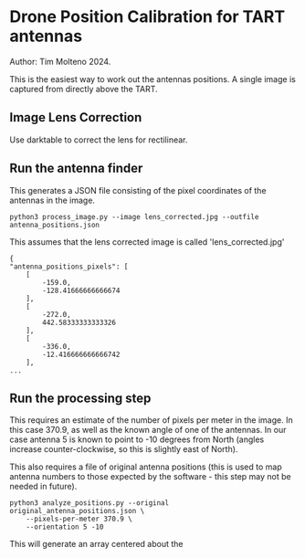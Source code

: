 # Drone Position Calibration for TART antennas

Author: Tim Molteno 2024.

This is the easiest way to work out the antennas positions. A single image is captured from directly above the TART.


## Image Lens Correction

Use darktable to correct the lens for rectilinear.

## Run the antenna finder

This generates a JSON file consisting of the pixel coordinates of the antennas in the image.

    python3 process_image.py --image lens_corrected.jpg --outfile antenna_positions.json

This assumes that the lens corrected image is called 'lens_corrected.jpg'
    
    {
    "antenna_positions_pixels": [
        [
            -159.0,
            -128.41666666666674
        ],
        [
            -272.0,
            442.58333333333326
        ],
        [
            -336.0,
            -12.416666666666742
        ],
    ...

## Run the processing step

This requires an estimate of the number of pixels per meter in the image. In this case 370.9, as well as the known angle of one of the antennas. In our case antenna 5 is known to point to -10 degrees from North (angles increase counter-clockwise, so this is slightly east of North).

This also requires a file of original antenna positions (this is used to map antenna numbers to those expected by the software - this step may not be needed in future).

    python3 analyze_positions.py --original original_antenna_positions.json \
		--pixels-per-meter 370.9 \
		--orientation 5 -10
		
This will generate an array centered about the 
